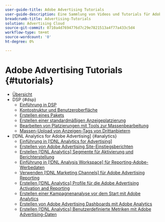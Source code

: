 ```yaml
---
user-guide-title: Adobe Advertising Tutorials
user-guide-description: Eine Sammlung von Videos und Tutorials für Adobe Advertising.
breadcrumb-title: Advertising-Tutorials
solution: Advertising Cloud
source-git-commit: 0710a4d7694776d7c29e7821513a4f77a433c5d4
workflow-type: tm+mt
source-wordcount: '0'
ht-degree: 0%

---
```



# Adobe Advertising Tutorials {#tutorials}

+ [Übersicht](overview.md)
+ DSP {#dsp}
   + [Einführung in DSP](/help/dsp/intro.md)
   + [Kontostruktur und Benutzeroberfläche](/help/dsp/ui.md)
   + [Erstellen eines Pakets](/help/dsp/package-create.md)
   + [Erstellen einer standardmäßigen Anzeigeplatzierung](/help/dsp/placement-create.md)
   + [Bearbeiten von Platzierungen mit Tools zur Massenbearbeitung](/help/dsp/bulk-edit-placement-tools.md)
   + [Massen-Upload von Anzeigen-Tags von Drittanbietern](/help/dsp/bulk-upload-third-party-ad-tags.md)
+ [!DNL Analytics for Adobe Advertising] {#analytics}
   + [Einführung in [!DNL Analytics for Advertising]](/help/integrations/analytics/intro-a4adc.md)
   + [Erstellen von Adobe Advertising Site-Einstiegsberichten](/help/integrations/analytics/analytics-site-entry-a4adc.md)
   + [Erstellen [!DNL Analytics] Segmente für Aktivierung und Berichterstellung](/help/integrations/analytics/analytics-segments-a4adc.md)
   + [Einführung in [!DNL Analysis Workspace] für Reporting-Adobe-Werbedaten](/help/integrations/analytics/analytics-analysis-workspace-a4adc.md)
   + [Verwenden [!DNL Marketing Channels] für Adobe Advertising Reporting](/help/integrations/analytics/analytics-reporting-a4adc.md)
   + [Erstellen [!DNL Analytics] Profile für die Adobe Advertising Activation and Reporting](/help/integrations/analytics/analytics-profiles-a4adc.md)
   + [Erstellen einer Kampagnenanalyse vor dem Start mit Adobe Analytics](/help/integrations/analytics/analytics-pre-launch-a4adc.md)
   + [Erstellen von Adobe Advertising Dashboards mit Adobe Analytics](/help/integrations/analytics/analytics-dashboards-a4adc.md)
   + [Erstellen [!DNL Analytics] Benutzerdefinierte Metriken mit Adobe Advertising-Daten](/help/integrations/analytics/analytics-custom-metrics-a4adc.md)

<!-- Add to DSP chapter once the videos are complete:
  + [How to Create a Placement](/help/dsp/placement-create.md)
  + [Placement Targeting Capabilities](/help/dsp/placement-targeting.md)
  + [Audience Libraries and Applying Behavioral Targeting](/help/dsp/audience-libraries.md)
-->

<!-- If I move the "Analytics for Advertising chapter into a larger Integrations chapter, then I'll need to set up redirects by copying a CSV file into this repo and populating it for those legacy file names. -->